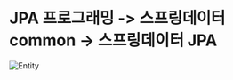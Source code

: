 # JPA 프로그래밍 -> 스프링데이터 common -> 스프링데이터 JPA

![Entity](https://user-images.githubusercontent.com/33890461/68526877-e6d9e600-0323-11ea-9460-af2ee18919f0.JPG)

